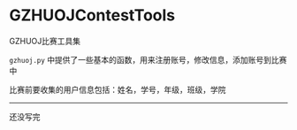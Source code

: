 # GZHUOJContestTools
GZHUOJ比赛工具集

`gzhuoj.py` 中提供了一些基本的函数，用来注册账号，修改信息，添加账号到比赛中

比赛前要收集的用户信息包括：姓名，学号，年级，班级，学院

---

还没写完